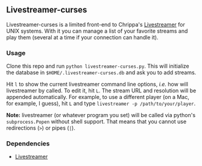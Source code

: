 ## Livestreamer-curses

Livestreamer-curses is a limited front-end to Chrippa's [Livestreamer](https://github.com/chrippa/livestreamer) for UNIX systems.
With it you can manage a list of your favorite streams and play them (several at a time if your connection can handle it).

### Usage

Clone this repo and run `python livestreamer-curses.py`. This will initialize the database in `$HOME/.livestreamer-curses.db`
and ask you to add streams.

Hit `l` to show the current livestreamer command line options, _i.e._ how will livestreamer by called. To edit it, hit `L`.
The stream URL and resolution will be appended automatically. For example, to use a different player (on a Mac, for example, I guess),
hit `L` and type `livestreamer -p /path/to/your/player`.

**Note:** livestreamer (or whatever program you set) will be called via python's `subprocess.Popen` without shell support.
That means that you cannot use redirections (`>`) or pipes (`|`).

### Dependencies

* [Livestreamer](https://github.com/chrippa/livestreamer)
